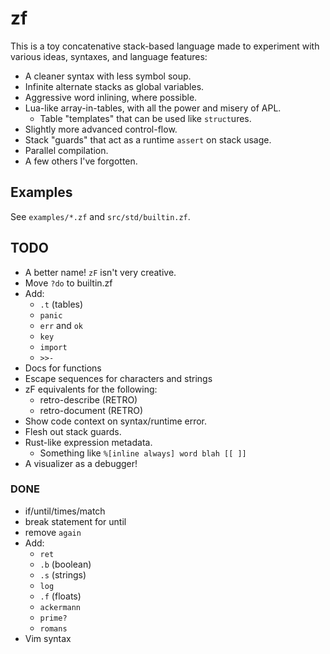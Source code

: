 # zf

This is a toy concatenative stack-based language made to experiment with
various ideas, syntaxes, and language features:

- A cleaner syntax with less symbol soup.
- Infinite alternate stacks as global variables.
- Aggressive word inlining, where possible.
- Lua-like array-in-tables, with all the power and misery of APL.
  - Table "templates" that can be used like `struct`ures.
- Slightly more advanced control-flow.
- Stack "guards" that act as a runtime `assert` on stack usage.
- Parallel compilation.
- A few others I've forgotten.

## Examples

See `examples/*.zf` and `src/std/builtin.zf`.

## TODO

- A better name! `zF` isn't very creative.
- Move `?do` to builtin.zf
- Add:
  - `.t` (tables)
  - `panic`
  - `err` and `ok`
  - `key`
  - `import`
  - `>>-`
- Docs for functions
- Escape sequences for characters and strings
- zF equivalents for the following:
  - retro-describe (RETRO)
  - retro-document (RETRO)
- Show code context on syntax/runtime error.
- Flesh out stack guards.
- Rust-like expression metadata.
  - Something like `%[inline always] word blah [[ ]]`
- A visualizer as a debugger!

### DONE

- if/until/times/match
- break statement for until
- remove `again`
- Add:
  - `ret`
  - `.b` (boolean)
  - `.s` (strings)
  - `log`
  - `.f` (floats)
  - `ackermann`
  - `prime?`
  - `romans`
- Vim syntax
